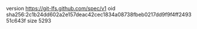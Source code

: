 version https://git-lfs.github.com/spec/v1
oid sha256:2c1b24dd602a2e157deac42cec1834a08738fbeb0217dd9f9f4ff249351c643f
size 5293
